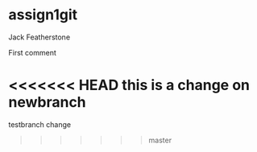# assign1git
Jack Featherstone

First comment

<<<<<<< HEAD
this is a change on newbranch
=======
testbranch change
>>>>>>> master
